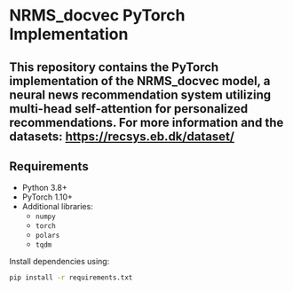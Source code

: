 # **NRMS_docvec PyTorch Implementation**

This repository contains the PyTorch implementation of the **NRMS_docvec** model, a neural news recommendation system utilizing multi-head self-attention for personalized recommendations.
For more information and the datasets: https://recsys.eb.dk/dataset/
---

## **Requirements**

- Python 3.8+
- PyTorch 1.10+
- Additional libraries:
  - `numpy`
  - `torch`
  - `polars`
  - `tqdm`

Install dependencies using:
```bash
pip install -r requirements.txt
